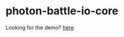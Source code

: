 # photon-battle-io-core

Looking for the demo? [here](https://github.com/insthync/battle-io-demo.git)
